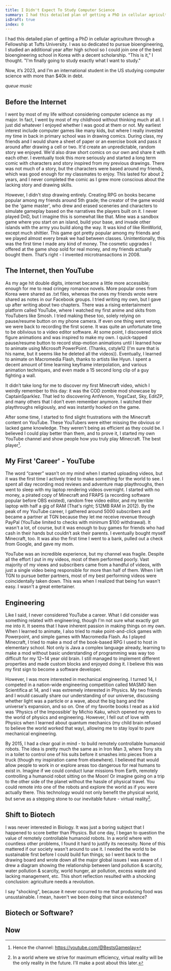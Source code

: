 ```yaml
---
title: I Didn't Expect To Study Computer Science
summary: I had this detailed plan of getting a PhD in cellular agriculture. I was so dedicated to pursue bioengineering, I studied an additional year after high school so I could join one of the best bioengineering school in Korea with a decent scholarship. "This is it," I thought. "I'm finally going to study exactly what I want to study." Now, it’s 2023, and I’m an international student in the US studying computer science with more than $40k in debt. How did I get here?
isDraft: true
index: 0
---
```


I had this detailed plan of getting a PhD in cellular agriculture through a Fellowship at Tufts University. I was so dedicated to pursue bioengineering, I studied an additional year after high school so I could join one of the best bioengineering school in Korea with a decent scholarship. "This is it," I thought. "I'm finally going to study exactly what I want to study."

Now, it’s 2023, and I’m an international student in the US studying computer science with more than $40k in debt.

_queue music_

## Before the Internet

I went by most of my life without considering computer science as my major. In fact, I went by most of my childhood without thinking much at all. I just did whatever I enjoyed whether I was good at them or not. My earliest interest include computer games like many kids, but where I really invested my time in back in primary school was in drawing comics. During class, my friends and I would share a sheet of paper or an exercise book and pass it around after drawing a cell or two. It'd create an unpredictable, random story we enjoyed. We'd also draw short comics on our own and share it with each other. I eventually took this more seriously and started a long term comic with characters and story inspired from my previous drawings. There was not much of a story, but the characters were based around my friends, which was good enough for my classmates to enjoy. This lasted for about 2 years, and I never completed the comic as I grew more conscious about the lacking story and drawing skills.

However, I didn't stop drawing entirely. Creating RPG on books became popular among my friends around 5th grade; the creator of the game would be the 'game master', who drew and erased sceneries and characters to simulate gameplay based on the narratives the players built on it. I never played DnD, but I imagine this is somewhat like that. Mine was a sandbox game where you start on an island, build your base, and invade other islands with the army you build along the way. It was kind of like RimWorld, except much shittier. This game got pretty popular among my friends and we played almost every break we had between classes. Unintentionally, this was the first time I made any kind of money. The cosmetic upgrades I offered at the game shop sold for real money, and my friends actually bought them. That’s right - I invented microtransactions in 2008.

## The Internet, then YouTube

As my age hit double digits, internet became a little more accessible; enough for me to read cringey romance novels. More popular ones from Korea were shared as .txt files, whereas the ones my friends wrote were shared as notes in our Facebook groups. I tried writing my own, but I gave up after writing about two chapters. There was a rising entertainment platform called YouTube, where I watched my first anime and skits from YouTubers like Smosh. I tried making these too, solely relying on pause/resume button on my phone camera. If even one thing went wrong, we were back to recording the first scene. It was quite an unfortunate time to be oblivious to a video editor software. At some point, I discovered stick figure animations and was inspired to make my own. I quick-tapped pause/resume button to record stop-motion animations until I learned how to animate using Microsoft PowerPoint. (Thanks, cstyle12 (I'm sure that is his name, but it seems like he deleted all the videos)). Eventually, I learned to animate on Macromedia Flash, thanks to artists like Hyun. I spent a decent amount of time learning keyframe interpolation, and various animation techniques, and even made a 15 second long clip of a guy fighting a wall.

It didn’t take long for me to discover my first Minecraft video, which I weirdly remember to this day: it was the COD zombie mod showcase by CaptainSparklez. That led to discovering AntVenom, YogsCast, Sky, EditZP, and many others that I don’t even remember anymore. I watched their playthroughs religiously, and was instantly hooked on the game.

After some time, I started to find slight frustrations with the Minecraft content on YouTube. These YouTubers were either missing the obvious or lacked game knowledge. They weren't being as efficient as they could be. I believed I could play better than them, and to prove it, I started my own YouTube channel and show people how you truly play Minecraft. The best player[^the-best].

## My First 'Career' - YouTube

The word “career” wasn’t on my mind when I started uploading videos, but it was the first time I actively tried to make something for the world to see. I spent all day recording mod reviews and adventure map playthroughs, then went to sleep with my laptop rendering videos overnight. I started with no money, a pirated copy of Minecraft and FRAPS (a recording software popular before OBS existed), random free video editor, and my terrible laptop with half a gig of RAM (That's right; 512MB RAM in 2012). By the peak of my YouTube career, I gathered around 5000 subscribers and became a partner at TGN because they let me receive revenue through PayPal (YouTube limited to checks with minimum $100 withdrawal). It wasn't a lot, of course, but it was enough to buy games for friends who had cash in their hands but couldn’t ask their parents. I eventually bought myself Minecraft, too. It was also the first time I went to a bank, pulled out a check from Google, and gave my mom.

YouTube was an incredible experience, but my channel was fragile. Despite all the effort I put in my videos, most of them performed poorly. Vast majority of my views and subscribers came from a handful of videos, with just a single video being responsible for more than half of them. When I left TGN to pursue better partners, most of my best performing videos were coincidentally taken down. This was when I realized that being fun wasn't easy. I wasn't a great entertainer.

## Engineering

Like I said, I never considered YouTube a career. What I did consider was something related with engineering, though I'm not sure what exactly got me into it. It seems that I have inherent passion in making things on my own. When I learned to animate, I also tried to make point-and-click games with Powerpoint, and simple games with Macromedia Flash. As I played Minecraft, I tried to make a mod of the book-based RPG I used to host in elementary school. Not only is Java a complex language already, learning to make a mod without basic understanding of programming was way too difficult for my 12~14 year old brain. I still managed to implement different properties and made custom blocks and enjoyed doing it. I believe this was my first sign to become a software developer.

However, I was more interested in mechanical engineering. I turned 14, I competed in a nation-wide engineering competition called MASMO Iken Scientifica at 14, and I was extremely interested in Physics. My two friends and I would casually share our understanding of our universe, discussing whether light was a particle or a wave, about the big bang and the universe's expansion, and so on. One of my favorite books I read as a kid was 'Physics of the Impossible' by Michio Kaku, which opened my eyes to the world of physics and engineering. However, I fell out of love with Physics when I learned about quantum mechanics (my child brain refused to believe the world worked that way), allowing me to stay loyal to pure mechanical engineering.

By 2015, I had a clear goal in mind - to build remotely controllable humanoid robots. The idea is pretty much the same as in Iron Man 3, where Tony sits in a toilet to control one of his suits before it smashes into pieces from a truck (though my inspiration came from elsewhere). I believed that would allow people to work in or explore areas too dangerous for real humans to exist in. Imagine if we could conduct lunar missions from Earth, remotely controlling a humanoid robot sitting on the Moon! Or imagine going on a trip to the other side of the planet without the hassle of physical travel. You could remote into one of the robots and explore the world as if you were actually there. This technology would not only benefit the physical world, but serve as a stepping stone to our inevitable future - virtual reality[^1].

## Shift to Biotech

I was never interested in Biology. It was just a boring subject that I happened to score better than Physics. But one day, I began to question the value of remotely controllable humanoid robots. In a world where with countless other problems, I found it hard to justify its necessity. None of this mattered if our society wasn't around to use it. I needed the world to be sustainable first before I could build fun things; so I went back to the drawing board and wrote down all the major global issues I was aware of. I drew a diagram showing the relationship between land pollution & scarcity, water pollution & scarcity, world hunger, air pollution, excess waste and lacking management, etc. This short reflection resulted with a shocking conclusion: agriculture needs a revolution.

I say "shocking", because it never occurred to me that producing food was unsustainable. I mean, haven't we been doing that since existence?

## Biotech or Software?

## Now

[^The-best]: Hence the channel: https://youtube.com/@BestsGameplay
[^1]: In a world where we strive for maximum efficiency, virtual reality will be the only reality in the future. I'll make a post about this later.

